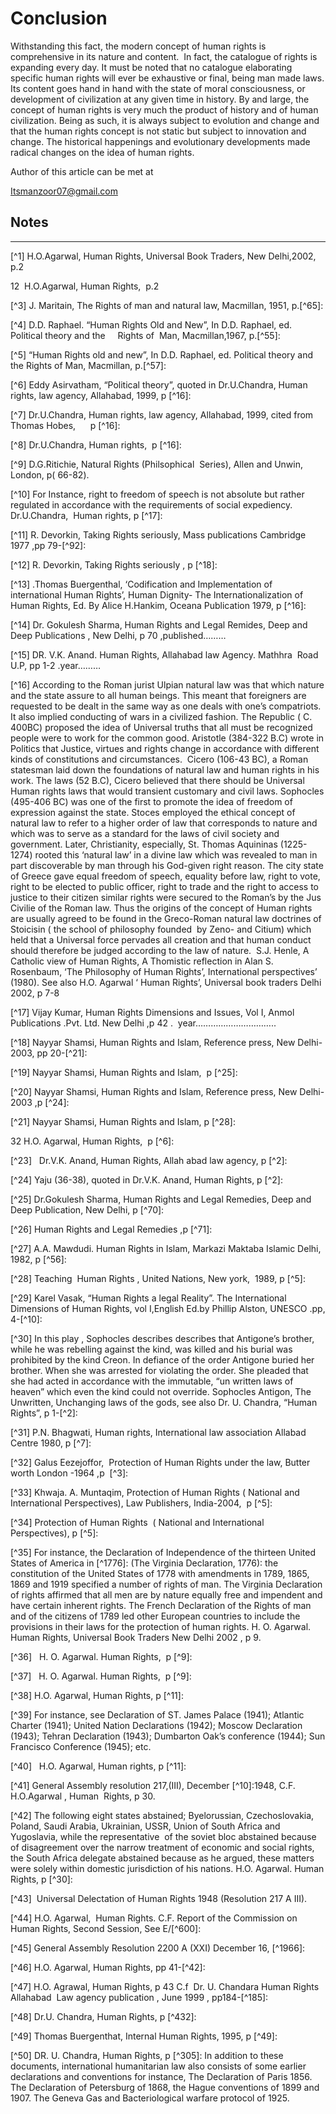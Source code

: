 Conclusion
==========

Withstanding this fact, the modern concept of human rights is
comprehensive in its nature and content.  In fact, the catalogue of
rights is expanding every day. It must be noted that no catalogue
elaborating specific human rights will ever be exhaustive or final,
being man made laws. Its content goes hand in hand with the state of
moral consciousness, or development of civilization at any given time in
history. By and large, the concept of human rights is very much the
product of history and of human civilization. Being as such, it is
always subject to evolution and change and that the human rights concept
is not static but subject to innovation and change. The historical
happenings and evolutionary developments made radical changes on the
idea of human rights.

Author of this article can be met at

Itsmanzoor07@gmail.com

Notes
-----

------------------------------------------------------------------------

[^1] H.O.Agarwal, Human Rights, Universal Book Traders, New Delhi,2002,
p.2

12  H.O.Agarwal, Human Rights,  p.2

[^3] J. Maritain, The Rights of man and natural law, Macmillan, 1951,
p.[^65]:

[^4] D.D. Raphael. “Human Rights Old and New”, In D.D. Raphael, ed.
Political theory and the     Rights of  Man, Macmillan,1967, p.[^55]:

[^5] “Human Rights old and new”, In D.D. Raphael, ed. Political theory
and the Rights of Man, Macmillan, p.[^57]:

[^6] Eddy Asirvatham, “Political theory”, quoted in Dr.U.Chandra, Human
rights, law agency, Allahabad, 1999, p [^16]:

[^7] Dr.U.Chandra, Human rights, law agency, Allahabad, 1999, cited from
Thomas Hobes,      p [^16]:

[^8] Dr.U.Chandra, Human rights,  p [^16]:

[^9] D.G.Ritichie, Natural Rights (Philsophical  Series), Allen and
Unwin, London, p( 66-82).

[^10] For Instance, right to freedom of speech is not absolute but
rather regulated in accordance with the requirements of social
expediency. Dr.U.Chandra,  Human rights, p [^17]:

[^11] R. Devorkin, Taking Rights seriously, Mass publications Cambridge
1977 ,pp 79-[^92]:

[^12] R. Devorkin, Taking Rights seriously , p [^18]:

[^13] .Thomas Buergenthal, ‘Codification and Implementation of
international Human Rights’, Human Dignity- The Internationalization of
Human Rights, Ed. By Alice H.Hankim, Oceana Publication 1979, p [^16]:

[^14] Dr. Gokulesh Sharma, Human Rights and Legal Remides, Deep and Deep
Publications , New Delhi, p 70 ,published………

[^15] DR. V.K. Anand. Human Rights, Allahabad law Agency. Mathhra  Road
U.P, pp 1-2 .year………

[^16] According to the Roman jurist Ulpian natural law was that which
nature and the state assure to all human beings. This meant that
foreigners are requested to be dealt in the same way as one deals with
one’s compatriots. It also implied conducting of wars in a civilized
fashion. The Republic ( C. 400BC) proposed the idea of Universal truths
that all must be recognized people were to work for the common good.
Aristotle (384-322 B.C) wrote in Politics that Justice, virtues and
rights change in accordance with different kinds of constitutions and
circumstances.  Cicero (106-43 BC), a Roman statesman laid down the
foundations of natural law and human rights in his work. The laws (52
B.C), Cicero believed that there should be Universal Human rights laws
that would transient customary and civil laws. Sophocles (495-406 BC)
was one of the first to promote the idea of freedom of expression
against the state. Stoces employed the ethical concept of natural law to
refer to a higher order of law that corresponds to nature and which was
to serve as a standard for the laws of civil society and government.
Later, Christianity, especially, St. Thomas Aquininas (1225-1274) rooted
this ‘natural law’ in a divine law which was revealed to man in part
discoverable by man through his God-given right reason. The city state
of Greece gave equal freedom of speech, equality before law, right to
vote, right to be elected to public officer, right to trade and the
right to access to justice to their citizen similar rights were secured
to the Roman’s by the Jus Civilie of the Roman law. Thus the origins of
the concept of Human rights are usually agreed to be found in the
Greco-Roman natural law doctrines of Stoicisin ( the school of
philosophy founded  by Zeno- and Citium) which held that a Universal
force pervades all creation and that human conduct should therefore be
judged according to the law of nature.  S.J. Henle, A Catholic view of
Human Rights, A Thomistic reflection in Alan S. Rosenbaum, ‘The
Philosophy of Human Rights’, International perspectives’ (1980). See
also H.O. Agarwal ‘ Human Rights’, Universal book traders Delhi 2002, p
7-8

[^17] Vijay Kumar, Human Rights Dimensions and Issues, Vol I, Anmol
Publications .Pvt. Ltd. New Delhi ,p 42 .  year…………………………..

[^18] Nayyar Shamsi, Human Rights and Islam, Reference press, New
Delhi-2003, pp 20-[^21]:

[^19] Nayyar Shamsi, Human Rights and Islam,  p [^25]:

[^20] Nayyar Shamsi, Human Rights and Islam, Reference press, New
Delhi-2003 ,p [^24]:

[^21] Nayyar Shamsi, Human Rights and Islam, p [^28]:

32 H.O. Agarwal, Human Rights,  p [^6]:

[^23]   Dr.V.K. Anand, Human Rights, Allah abad law agency, p [^2]:

[^24] Yaju (36-38), quoted in Dr.V.K. Anand, Human Rights, p [^2]:

[^25] Dr.Gokulesh Sharma, Human Rights and Legal Remedies, Deep and Deep
Publication, New Delhi, p [^70]:

[^26] Human Rights and Legal Remedies ,p [^71]:

[^27] A.A. Mawdudi. Human Rights in Islam, Markazi Maktaba Islamic
Delhi, 1982, p [^56]:

[^28] Teaching  Human Rights , United Nations, New york,  1989, p [^5]:

[^29] Karel Vasak, “Human Rights a legal Reality”. The International
Dimensions of Human Rights, vol I,English Ed.by Phillip Alston, UNESCO
.pp, 4-[^10]:

[^30] In this play , Sophocles describes describes that Antigone’s
brother, while he was rebelling against the kind, was killed and his
burial was prohibited by the kind Creon. In defiance of the order
Antigone buried her brother. When she was arrested for violating the
order. She pleaded that she had acted in accordance with the immutable,
“un written laws of heaven” which even the kind could not override.
Sophocles Antigon, The Unwritten, Unchanging laws of the gods, see also
Dr. U. Chandra, “Human Rights”, p 1-[^2]:

[^31] P.N. Bhagwati, Human rights, International law association Allabad
Centre 1980, p [^7]:

[^32] Galus Eezejoffor,  Protection of Human Rights under the law,
Butter worth London -1964 ,p  [^3]:

[^33] Khwaja. A. Muntaqim, Protection of Human Rights ( National and
International Perspectives), Law Publishers, India-2004,  p [^5]:

[^34] Protection of Human Rights  ( National and International
Perspectives), p [^5]:

[^35] For instance, the Declaration of Independence of the thirteen
United States of America in [^1776]: (The Virginia Declaration, 1776):
the constitution of the United States of 1778 with amendments in 1789,
1865, 1869 and 1919 specified a number of rights of man. The Virginia
Declaration of rights affirmed that all men are by nature equally free
and impendent and have certain inherent rights. The French Declaration
of the Rights of man and of the citizens of 1789 led other European
countries to include the provisions in their laws for the protection of
human rights. H. O. Agarwal. Human Rights, Universal Book Traders New
Delhi 2002 , p 9.

[^36]   H. O. Agarwal. Human Rights,  p [^9]:

[^37]   H. O. Agarwal. Human Rights,  p [^9]:

[^38] H.O. Agarwal, Human Rights, p [^11]:

[^39] For instance, see Declaration of ST. James Palace (1941); Atlantic
Charter (1941); United Nation Declarations (1942); Moscow Declaration
(1943); Tehran Declaration (1943); Dumbarton Oak’s conference (1944);
Sun Francisco Conference (1945); etc.

[^40]   H.O. Agarwal, Human rights, p [^11]:

[^41] General Assembly resolution 217,(III), December [^10]:1948, C.F.
H.O.Agarwal , Human  Rights, p 30.

[^42] The following eight states abstained; Byelorussian,
Czechoslovakia, Poland, Saudi Arabia, Ukrainian, USSR, Union of South
Africa and Yugoslavia, while the representative  of the soviet bloc
abstained because of disagreement over the narrow treatment of economic
and social rights, the South Africa delegate abstained because as he
argued, these matters were solely within domestic jurisdiction of his
nations. H.O. Agarwal. Human Rights, p [^30]:

[^43]  Universal Delectation of Human Rights 1948 (Resolution 217 A
III).

[^44] H.O. Agarwal,  Human Rights. C.F. Report of the Commission on
Human Rights, Second Session, See E/[^600]:

[^45] General Assembly Resolution 2200 A (XXI) December 16, [^1966]:

[^46] H.O. Agarwal, Human Rights, pp 41-[^42]:

[^47] H.O. Agrawal, Human Rights, p 43 C.f  Dr. U. Chandara Human Rights
Allahabad  Law agency publication , June 1999 , pp184-[^185]:

[^48] Dr.U. Chandra, Human Rights, p [^432]:

[^49] Thomas Buergenthat, Internal Human Rights, 1995, p [^49]:

[^50] DR. U. Chandra, Human Rights, p [^305]: In addition to these
documents, international humanitarian law also consists of some earlier
declarations and conventions for instance, The Declaration of Paris
1856. The Declaration of Petersburg of 1868, the Hague conventions of
1899 and 1907. The Geneva Gas and Bacteriological warfare protocol of
1925.
